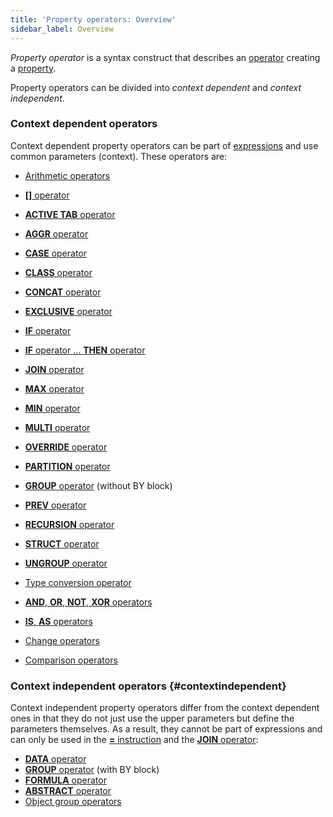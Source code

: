 ```yaml
---
title: 'Property operators: Overview'
sidebar_label: Overview
---
```


*Property operator* is a syntax construct that describes an [operator](Operators.md) creating a [property](Properties.md). 

Property operators can be divided into *context dependent* and *context independent*.

### Context dependent operators

Context dependent property operators can be part of [expressions](Expression.md) and use common parameters (context). These operators are:

-   [Arithmetic operators](Arithmetic_operators.md)

-   [**\[\]** operator](Operator_.md)

-   [**ACTIVE TAB** operator](ACTIVE_TAB_operator.md)

-   [**AGGR** operator](AGGR_operator.md)

-   [**CASE** operator](CASE_operator.md)

-   [**CLASS** operator](CLASS_operator.md)

-   [**CONCAT** operator](CONCAT_operator.md)

-   [**EXCLUSIVE** operator](EXCLUSIVE_operator.md)

-   [**IF** operator](IF_operator.md)

-   [**IF** operator ... **THEN** operator](IF_..._THEN_operator.md)

-   [**JOIN** operator](JOIN_operator.md)

-   [**MAX** operator](MAX_operator.md)

-   [**MIN** operator](MIN_operator.md)

-   [**MULTI** operator](MULTI_operator.md)

-   [**OVERRIDE** operator](OVERRIDE_operator.md)

-   [**PARTITION** operator](PARTITION_operator.md)

-   [**GROUP** operator](GROUP_operator.md) (without BY block)

-   [**PREV** operator](PREV_operator.md)

-   [**RECURSION** operator](RECURSION_operator.md)
-   [**STRUCT** operator](STRUCT_operator.md)
-   [**UNGROUP** operator](UNGROUP_operator.md)
-   [Type conversion operator](Type_conversion_operator.md)
-   [**AND**, **OR**, **NOT**, **XOR** operators](AND_OR_NOT_XOR_operators.md)
-   [**IS**, **AS** operators](IS_AS_operators.md)
-   [Change operators](Change_operators.md)
-   [Comparison operators](Comparison_operators.md)

### Context independent operators {#contextindependent}

Context independent property operators differ from the context dependent ones in that they do not just use the upper parameters but define the parameters themselves. As a result, they cannot be part of expressions and can only be used in the [**=** instruction](Instruction_=.md) and the [**JOIN** operator](JOIN_operator.md): 

-   [**DATA** operator](DATA_operator.md)
-   [**GROUP** operator](GROUP_operator.md) (with BY block)
-   [**FORMULA** operator](FORMULA_operator.md)
-   [**ABSTRACT** operator](ABSTRACT_operator.md)
-   [Object group operators](Object_group_operator.md)
